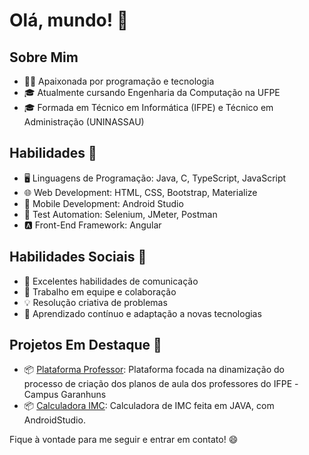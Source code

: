 
# Olá, mundo! 👋

## Sobre Mim
- 👨‍💻 Apaixonada por programação e tecnologia
- 🎓 Atualmente cursando Engenharia da Computação na UFPE
- 🎓 Formada em Técnico em Informática (IFPE) e Técnico em Administração (UNINASSAU)

## Habilidades 💼
- 🖥️ Linguagens de Programação: Java, C, TypeScript, JavaScript
- 🌐 Web Development: HTML, CSS, Bootstrap, Materialize
- 📱 Mobile Development: Android Studio
- 🤖 Test Automation: Selenium, JMeter, Postman
- 🅰️ Front-End Framework: Angular

## Habilidades Sociais 💬
- 💬 Excelentes habilidades de comunicação
- 👥 Trabalho em equipe e colaboração
- 💡 Resolução criativa de problemas
- 🔄 Aprendizado contínuo e adaptação a novas tecnologias

## Projetos Em Destaque 🚀
- 📦 [Plataforma Professor](https://github.com/AdrySales/Plataforma-Professor): Plataforma focada na dinamização do processo de criação dos planos de aula dos professores do IFPE -Campus Garanhuns
- 📦 [Calculadora IMC](https://github.com/AdrySales/calculadora-de-IMC): Calculadora de IMC feita em JAVA, com AndroidStudio.

Fique à vontade para me seguir e entrar em contato! 😄
